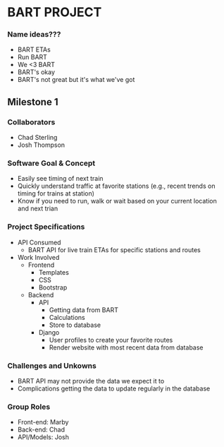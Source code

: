 # BART PROJECT

### Name ideas???
* BART ETAs
* Run BART
* We <3 BART
* BART's okay
* BART's not great but it's what we've got

## Milestone 1

### Collaborators
* Chad Sterling
* Josh Thompson

### Software Goal & Concept
* Easily see timing of next train
* Quickly understand traffic at favorite stations (e.g., recent trends on timing for trains at station)
* Know if you need to run, walk or wait based on your current location and next trian

### Project Specifications
* API Consumed
    * BART API for live train ETAs for specific stations and routes
* Work Involved
    * Frontend
        * Templates
        * CSS
        * Bootstrap
    * Backend
        * API 
            * Getting data from BART
            * Calculations
            * Store to database
        * Django
            * User profiles to create your favorite routes
            * Render website with most recent data from database

### Challenges and Unkowns
* BART API may not provide the data we expect it to
* Complications getting the data to update regularly in the database

### Group Roles
* Front-end: Marby
* Back-end: Chad
* API/Models: Josh
